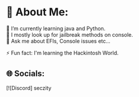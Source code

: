 # 💫 About Me:
🔭 I’m currently learning java and Python.  
👯 I mostly look up for jailbreak methods on console.   
💬 Ask me about EFIs, Console issues etc... 

⚡ Fun fact: I'm learning the Hackintosh World.

## 🌐 Socials:
[![Discord] seczity  
